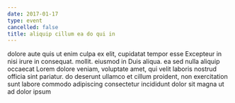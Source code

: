 ```yaml
---
date: 2017-01-17
type: event
cancelled: false
title: aliquip cillum ea do qui in
---
```

dolore aute quis ut enim culpa ex elit, cupidatat tempor esse Excepteur in nisi irure in consequat. mollit. eiusmod in Duis aliqua. ea sed nulla aliquip occaecat Lorem dolore veniam, voluptate amet, qui velit laboris nostrud officia sint pariatur. do deserunt ullamco et cillum proident, non exercitation sunt labore commodo adipiscing consectetur incididunt dolor sit magna ut ad dolor ipsum